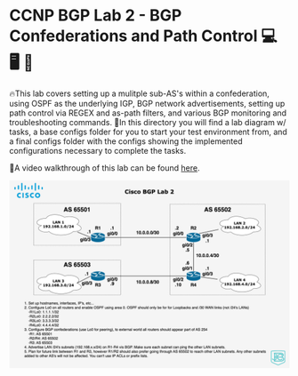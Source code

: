 # CCNP BGP Lab 2 - BGP Confederations and Path Control :computer: :desktop_computer: :floppy_disk:

🔥This lab covers setting up a mulitple sub-AS's within a confederation, using OSPF as the underlying IGP, BGP network advertisements, setting up path control via REGEX and as-path filters, and various BGP monitoring and troubleshooting commands.
📔In this directory you will find a lab diagram w/ tasks, a base configs folder for you to start your test environment from, and a final configs folder with the configs showing the implemented configurations necessary to complete the tasks.

🚶A video walkthrough of this lab can be found [here](youtube.com/c/cyberinsight).

![Lab 2 diagram](https://raw.githubusercontent.com/JohnBreth/CCNP-Labs/master/BGP/Lab2%20-%20BGP%20Confederations%2C%20Summarization%2C%20and%20Path%20Control/Base%20Configs/Cisco%20BGP%20Lab%202.drawio.png)
